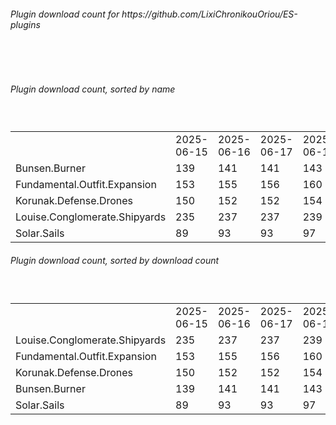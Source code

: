 <h6>Plugin download count for https://github.com/LixiChronikouOriou/ES-plugins</h6><br>
<br>
<h6>Plugin download count, sorted by name</h6><sub><sup><br>
<table>
	<tr>
		<td></td>
		<td>2025-06-15</td>
		<td>2025-06-16</td>
		<td>2025-06-17</td>
		<td>2025-06-18</td>
		<td>2025-06-19</td>
		<td>2025-06-20</td>
		<td>2025-06-21</td>
		<td>today +</td>
	</tr>
	<tr>
		<td>Bunsen.Burner</td>
		<td>139</td>
		<td>141</td>
		<td>141</td>
		<td>143</td>
		<td>143</td>
		<td>145</td>
		<td>145</td>
		<td></td>
	</tr>
	<tr>
		<td>Fundamental.Outfit.Expansion</td>
		<td>153</td>
		<td>155</td>
		<td>156</td>
		<td>160</td>
		<td>160</td>
		<td>162</td>
		<td>164</td>
		<td>+ 2</td>
	</tr>
	<tr>
		<td>Korunak.Defense.Drones</td>
		<td>150</td>
		<td>152</td>
		<td>152</td>
		<td>154</td>
		<td>154</td>
		<td>154</td>
		<td>154</td>
		<td></td>
	</tr>
	<tr>
		<td>Louise.Conglomerate.Shipyards</td>
		<td>235</td>
		<td>237</td>
		<td>237</td>
		<td>239</td>
		<td>239</td>
		<td>239</td>
		<td>241</td>
		<td>+ 2</td>
	</tr>
	<tr>
		<td>Solar.Sails</td>
		<td>89</td>
		<td>93</td>
		<td>93</td>
		<td>97</td>
		<td>97</td>
		<td>99</td>
		<td>99</td>
		<td></td>
	</tr>
</table>
</sub></sup>
<h6>Plugin download count, sorted by download count</h6><sub><sup><br>
<table>
	<tr>
		<td></td>
		<td>2025-06-15</td>
		<td>2025-06-16</td>
		<td>2025-06-17</td>
		<td>2025-06-18</td>
		<td>2025-06-19</td>
		<td>2025-06-20</td>
		<td>2025-06-21</td>
		<td>today +</td>
	</tr>
	<tr>
		<td>Louise.Conglomerate.Shipyards</td>
		<td>235</td>
		<td>237</td>
		<td>237</td>
		<td>239</td>
		<td>239</td>
		<td>239</td>
		<td>241</td>
		<td>+ 2</td>
	</tr>
	<tr>
		<td>Fundamental.Outfit.Expansion</td>
		<td>153</td>
		<td>155</td>
		<td>156</td>
		<td>160</td>
		<td>160</td>
		<td>162</td>
		<td>164</td>
		<td>+ 2</td>
	</tr>
	<tr>
		<td>Korunak.Defense.Drones</td>
		<td>150</td>
		<td>152</td>
		<td>152</td>
		<td>154</td>
		<td>154</td>
		<td>154</td>
		<td>154</td>
		<td></td>
	</tr>
	<tr>
		<td>Bunsen.Burner</td>
		<td>139</td>
		<td>141</td>
		<td>141</td>
		<td>143</td>
		<td>143</td>
		<td>145</td>
		<td>145</td>
		<td></td>
	</tr>
	<tr>
		<td>Solar.Sails</td>
		<td>89</td>
		<td>93</td>
		<td>93</td>
		<td>97</td>
		<td>97</td>
		<td>99</td>
		<td>99</td>
		<td></td>
	</tr>
</table>
</sub></sup>
